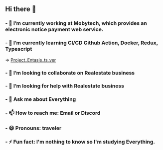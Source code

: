 ## Hi there 👋

### - 🔭 I’m currently working at Mobytech, which provides an electronic notice payment web service.
### - 🌱 I’m currently learning CI/CD Github Action, Docker, Redux, Typescript
  => [Project_Entasis_ts_ver](http://wacatbucket.s3-website.ap-northeast-2.amazonaws.com/)   
### - 👯 I’m looking to collaborate on Realestate business
### - 🤔 I’m looking for help with Realestate business
### - 💬 Ask me about Everything
### - 📫 How to reach me: Email or Discord
### - 😄 Pronouns: traveler
### - ⚡ Fun fact: I'm nothing to know so I'm studying Everything.

